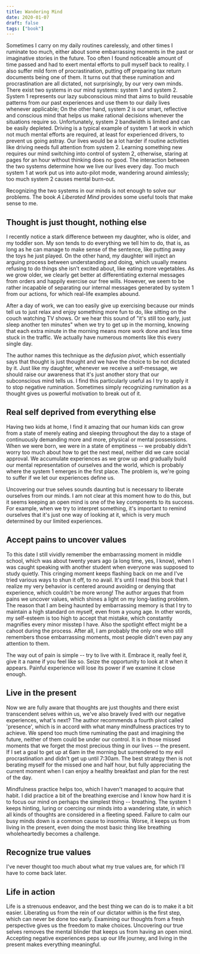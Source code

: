 ```yaml
---
title: Wandering Mind
date: 2020-01-07
draft: false
tags: ["book"]
---
```


Sometimes I carry on my daily routines carelessly, and other times I ruminate too much, either about some embarrassing moments in the past or imaginative stories in the future.
Too often I found noticeable amount of time passed and had to exert mental efforts to pull myself back to reality.
I also suffer mild form of procrastination, putting off preparing tax return documents being one of them.
It turns out that these rumination and procrastination are all dictated, not surprisingly, by our very own minds.
There exist two systems in our mind systems: system 1 and system 2.
System 1 represents our lazy subconscious mind that aims to build reusable patterns from our past experiences and use them to our daily lives whenever applicable;
On the other hand, system 2 is our smart, reflective and conscious mind that helps us make rational decisions whenever the situations require so.
Unfortunately, system 2 bandwidth is limited and can be easily depleted.
Driving is a typical example of system 1 at work in which not much mental efforts are required, at least for experienced drivers, to prevent us going astray.
Our lives would be a lot harder if routine activities like driving needs full attention from system 2.
Learning something new requires our mind switching into control of system 2, otherwise, staring at pages for an hour without thinking does no good.
The interaction between the two systems determine how we live our lives every day.
Too much system 1 at work put us into auto-pilot mode, wandering around aimlessly; too much system 2 causes mental burn-out.

Recognizing the two systems in our minds is not enough to solve our problems.
The book *A Liberated Mind* provides some useful tools that make sense to me.

## Thought is just thought, nothing else

I recently notice a stark difference between my daughter, who is older, and my toddler son.
My son tends to do everything we tell him to do, that is, as long as he can manage to make sense of the sentence, like putting away the toys he just played.
On the other hand, my daughter will inject an arguing process between understanding and doing, which usually means refusing to do things she isn't excited about, like eating more vegetables.
As we grow older, we clearly get better at differentiating external messages from orders and happily exercise our free wills.
However, we seem to be rather incapable of separating our internal messages generated by  system 1 from our actions, for which real-life examples abound.

After a day of work, we can too easily give up exercising because our minds tell us to just relax and enjoy something more fun to do, like sitting on the couch watching TV shows.
Or we hear this sound of "it's still too early, just sleep another ten minutes" when we try to get up in the morning, knowing that each extra minute in the morning means more work done and less time stuck in the traffic.
We actually have numerous moments like this every single day.

The author names this technique as the *defusion pivot*, which essentially says that thought is just thought and we have the choice to be not dictated by it.
Just like my daughter, whenever we receive a self-message, we should raise our awareness that it's just another story that our subconscious mind tells us.
I find this particularly useful as I try to apply it to stop negative rumination.
Sometimes simply recognizing rumination as a thought gives us powerful motivation to break out of it.

## Real self deprived from everything else

Having two kids at home, I find it amazing that our human kids can grow from a state of merely eating and sleeping throughout the day to a stage of continuously demanding more and more, physical or mental possessions.
When we were born, we were in a state of emptiness -- we probably didn't worry too much about how to get the next meal, neither did we care social approval.
We accumulate experiences as we grow up and gradually build our mental representation of ourselves and the world, which is probably where the system 1 emerges in the first place.
The problem is, we're going to suffer if we let our experiences define us.

Uncovering our true selves sounds daunting but is necessary to liberate ourselves from our minds.
I am not clear at this moment how to do this, but it seems keeping an open mind is one of the key components to its success.
For example, when we try to interpret something, it's important to remind ourselves that it's just one way of looking at it, which is very much determined by our limited experiences.

## Accept pains to uncover values

To this date I still vividly remember the embarrassing moment in middle school, which was about twenty years ago (a long time, yes, I know), when I was caught speaking with another student when everyone was supposed to study quietly.
This cringing moment keeps flashing back on me and I've tried various ways to shun it off, to no avail.
It's until I read this book that I realize my very behavior is centered around avoiding or denying that experience, which couldn't be more wrong!
The author argues that from pains we uncover values, which shines a light on my long-lasting problem.
The reason that I am being haunted by embarrassing memory is that I try to maintain a high standard on myself, even from a young age.
In other words, my self-esteem is too high to accept that mistake, which constantly magnifies every minor misstep I have.
Also the spotlight effect might be a cahoot during the process.
After all, I am probably the only one who still remembers those embarrassing moments, most people didn't even pay any attention to them.

The way out of pain is simple -- try to live with it.
Embrace it, really feel it, give it a name if you feel like so.
Seize the opportunity to look at it when it appears.
Painful experience will lose its power if we examine it close enough.

## Live in the present

Now we are fully aware that thoughts are just thoughts and there exist transcendent selves within us, we've also bravely lived with our negative experiences, what's next?
The author recommends a fourth pivot called 'presence', which is in accord with what many mindfulness practices try to achieve.
We spend too much time ruminating the past and imagining the future, neither of them could be under our control.
It is in those missed moments that we forget the most precious thing in our lives -- the present.
If I set a goal to get up at 6am in the morning but surrendered to my evil procrastination and didn't get up until 7:30am.
The best strategy then is not berating myself for the missed one and half hour, but fully appreciating the current moment when I can enjoy a healthy breakfast and plan for the rest of the day.

Mindfulness practice helps too, which I haven't managed to acquire that habit.
I did practice a bit of the breathing exercise and I know how hard it is to focus our mind on perhaps the simplest thing -- breathing.
The system 1 keeps hinting, luring or coercing our minds into a wandering state, in which all kinds of thoughts are considered in a fleeting speed.
Failure to calm our busy minds down is a common cause to insomnia.
Worse, it keeps us from living in the present, even doing the most basic thing like breathing wholeheartedly becomes a challenge.

## Recognize true values

I've never thought too much about what my true values are, for which I'll have to come back later.

## Life in action

Life is a strenuous endeavor, and the best thing we can do is to make it a bit easier.
Liberating us from the rein of our dictator within is the first step, which can never be done too early.
Examining our thoughts from a fresh perspective gives us the freedom to make choices.
Uncovering our true selves removes the mental blinder that keeps us from having an open mind.
Accepting negative experiences peps up our life journey, and living in the present makes everything meaningful.
